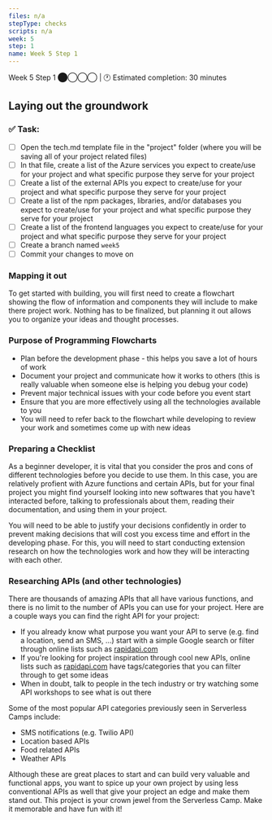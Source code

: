 ```yaml
---
files: n/a
stepType: checks
scripts: n/a
week: 5
step: 1
name: Week 5 Step 1
---
```

Week 5 Step 1 ⬤◯◯◯ | 🕐 Estimated completion: 30 minutes

## Laying out the groundwork

### ✅  Task:

- [ ] Open the tech.md template file in the "project" folder (where you will be saving all of your project related files)
- [ ] In that file, create a list of the Azure services you expect to create/use for your project and what specific purpose they serve for your project
- [ ] Create a list of the external APIs you expect to create/use for your project and what specific purpose they serve for your project
- [ ] Create a list of the npm packages, libraries, and/or databases you expect to create/use for your project and what specific purpose they serve for your project
- [ ] Create a list of the frontend languages you expect to create/use for your project and what specific purpose they serve for your project
- [ ] Create a branch named `week5`
- [ ] Commit your changes to move on

### Mapping it out

To get started with building, you will first need to create a flowchart showing the flow of information and components they will include to make there project work. Nothing has to be finalized, but planning it out allows you to organize your ideas and thought processes.

### Purpose of Programming Flowcharts

- Plan before the development phase - this helps you save a lot of hours of work
- Document your project and communicate how it works to others (this is really valuable when someone else is helping you debug your code)
- Prevent major technical issues with your code before you event start
- Ensure that you are more effectively using all the technologies available to you
- You will need to refer back to the flowchart while developing to review your work and sometimes come up with new ideas

### Preparing a Checklist

As a beginner developer, it is vital that you consider the pros and cons of different technologies before you decide to use them. In this case, you are relatively profient with Azure functions and certain APIs, but for your final project you might find yourself looking into new softwares that you have't interacted before, talking to professionals about them, reading their documentation, and using them in your project.

You will need to be able to justify your decisions confidently in order to prevent making decisions that will cost you excess time and effort in the developing phase. For this, you will need to start conducting extension research on how the technologies work and how they will be interacting with each other.

### Researching APIs (and other technologies)

There are thousands of amazing APIs that all have various functions, and there is no limit to the number of APIs you can use for your project. Here are a couple ways you can find the right API for your project:

- If you already know what purpose you want your API to serve (e.g. find a location, send an SMS, ...) start with a simple Google search or filter through online lists such as [rapidapi.com](rapidapi.com)
- If you're looking for project inspiration through cool new APIs, online lists such as [rapidapi.com](https://rapidapi.com/categories) have tags/categories that you can filter through to get some ideas 
- When in doubt, talk to people in the tech industry or try watching some API workshops to see what is out there

Some of the most popular API categories previously seen in Serverless Camps include:
- SMS notifications (e.g. Twilio API)
- Location based APIs
- Food related APIs
- Weather APIs

Although these are great places to start and can build very valuable and functional apps, you want to spice up your own project by using less conventional APIs as well that give your project an edge and make them stand out. This project is your crown jewel from the Serverless Camp. Make it memorable and have fun with it!